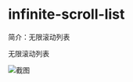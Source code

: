 # infinite-scroll-list

简介：无限滚动列表

无限滚动列表

![截图](https://img.alicdn.com/tfs/TB1F8wmGGmWBuNjy1XaXXXCbXXa-3442-600.png)
